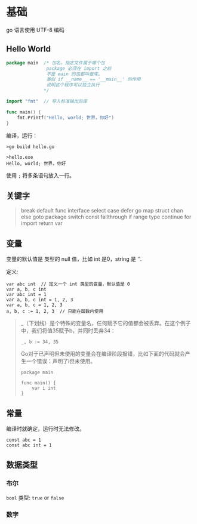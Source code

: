 # 基础

go 语言使用 UTF-8 编码


## Hello World

```go
package main  /* 包名，指定文件属于哪个包
               package 必须在 import 之前
               不是 main 的包都叫做库。
               类似 if __name__ == '__main__' 的作用
               说明这个程序可以独立执行
              */

import "fmt"  // 导入标准输出的库

func main() {
    fmt.Printf("Hello, world; 世界，你好")
}
```

编译，运行：

    >go build hello.go

    >hello.exe
    Hello, world; 世界，你好

使用 `;` 将多条语句放入一行。


## 关键字

> break    default      func    interface    select
> case     defer        go      map          struct
> chan     else         goto    package      switch
> const    fallthrough  if      range        type
> continue for          import  return       var


## 变量

变量的默认值是 类型的 null 值，比如 int 是0，string 是 ''.

定义:

    var abc int  // 定义一个 int 类型的变量，默认值是 0
    var a, b, c int
    var abc int = 1
    var a, b, c int = 1, 2, 3
    var a, b, c = 1, 2, 3
    a, b, c := 1, 2, 3  // 只能在函数内使用

> _（下划线）是个特殊的变量名，任何赋予它的值都会被丢弃。在这个例子中，我们将值35赋予b，并同时丢弃34：
> 
>     _, b := 34, 35
> 
> Go对于已声明但未使用的变量会在编译阶段报错，比如下面的代码就会产生一个错误：声明了i但未使用。
> 
>     package main
>     
>     func main() {
>         var i int
>     }
> 


## 常量

编译时就确定，运行时无法修改。

    const abc = 1
    const abc int = 1


## 数据类型

### 布尔

`bool` 类型: `true` or `false`

### 数字


